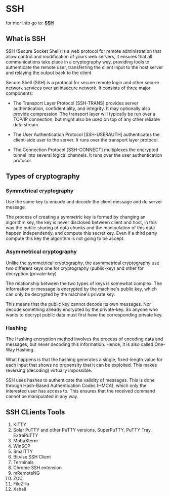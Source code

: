 # SSH

<p>for mor info go to: <strong><a href="https://www.ssh.com/academy/ssh">SSH</a></strong></p>

## What is SSH

SSH (Secure Socket Shell) is a web protocol for remote administration that allow control and modification of yours web servers, it ensures that all communications take place in a cryptography way, providing tools to authenticate the remote user, transferring the client input to the host server and relaying the output back to the client

Secure Shell (SSH) is a protocol for secure remote login and other secure network services over an insecure network.  It consists of
three major components:

- The Transport Layer Protocol [SSH-TRANS] provides server authentication, confidentiality, and integrity.  It may optionally also provide compression. The transport layer will typically be run over a TCP/IP connection, but might also be used on top of any other reliable data stream.

- The User Authentication Protocol [SSH-USERAUTH] authenticates the client-side user to the server.  It runs over the transport layer protocol.

- The Connection Protocol [SSH-CONNECT] multiplexes the encrypted tunnel into several logical channels.  It runs over the user authentication protocol.

## Types of cryptography

### Symmetrical cryptography

Use the same key to encode and decode the client message and de server message.

The process of creating a symmetric key is formed by changing an algorithm key, the key is never disclosed between client and host, in this way the public sharing of data chunks and the manipulation of this data happen independently, and compute this secret key. Even if a third party compute this key the algorithm is not going to be accept.

### Asymmetrical cryptography

Unlike the symmetrical cryptography, the asymmetrical cryptography use two different keys one for cryptography (public-key) and other for decryption (private-key)  

The relationship between the two types of keys is somewhat complex. The information or message is encrypted by the machine's public key, which can only be decrypted by the machine's private key.

This means that the public key cannot decode its own messages. Nor decode something already encrypted by the private-key. So anyone who wants to decrypt public data must first have the corresponding private key.

### Hashing

The Hashing encryption method involves the process of encoding data and messages, but never decoding this information. Hence, it is also called One-Way Hashing.

What happens is that the hashing generates a single, fixed-length value for each input that shows no propensity that it can be exploited. This makes reversing (decoding) virtually impossible.

SSH uses hashes to authenticate the validity of messages. This is done through Hash-Based Authentication Codes (HMCA), which only the interested user has access to. This ensures that the received command cannot be manipulated in any way.

## SSH CLients Tools

1. KiTTY
2. Solar PuTTY and other PuTTY versions. SuperPuTTY, PuTTY Tray, ExtraPuTTY
3. MobaXterm
4. WinSCP
5. SmarTTY
6. Bitvise SSH Client
7. Terminals
8. Chrome SSH extension
9. mRemoteNG
10. ZOC
11. FileZilla
12. Xshell
